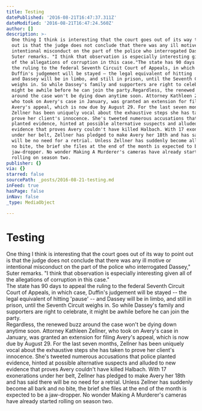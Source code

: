 ```yaml
---
title: Testing
datePublished: '2016-08-21T16:47:37.311Z'
dateModified: '2016-08-21T16:47:24.560Z'
author: []
description: >-
  One thing I think is interesting that the court goes out of its way to point
  out is that the judge does not conclude that there was any ill motive or
  intentional misconduct on the part of the police who interrogated Dassey,"
  Suter remarks. "I think that observation is especially interesting given all
  of the allegations of corruption in this case."The state has 90 days to appeal
  the ruling to the federal Seventh Circuit Court of Appeals, in which case,
  Duffin's judgement will be stayed – the legal equivalent of hitting 'pause' –
  and Dassey will be in limbo, and still in prison, until the Seventh Circuit
  weighs in. So while Dassey's family and supporters are right to celebrate, it
  might be awhile before he can join the party.Regardless, the renewed buzz
  around the case won't be dying down anytime soon. Attorney Kathleen Zellner,
  who took on Avery's case in January, was granted an extension for filing
  Avery's appeal, which is now due by August 29. For the last seven months,
  Zellner has been uniquely vocal about the exhaustive steps she has taken to
  prove her client's innocence. She's tweeted numerous accusations that police
  planted evidence, hinted at possible alternative suspects and alluded to new
  evidence that proves Avery couldn't have killed Halbach. With 17 exonerations
  under her belt, Zellner has pledged to make Avery her 18th and has said there
  will be no need for a retrial. Unless Zellner has suddenly become all bark and
  no bite, the brief she files at the end of the month is expected to be a
  jaw-dropper. No wonder Making A Murderer's cameras have already started
  rolling on season two.
publisher: {}
via: {}
starred: false
sourcePath: _posts/2016-08-21-testing.md
inFeed: true
hasPage: false
inNav: false
_type: MediaObject

---
```

# Testing

One thing I think is interesting that the court goes out of its way to point out is that the judge does not conclude that there was any ill motive or intentional misconduct on the part of the police who interrogated Dassey," Suter remarks. "I think that observation is especially interesting given all of the allegations of corruption in this case."  
The state has 90 days to appeal the ruling to the federal Seventh Circuit Court of Appeals, in which case, Duffin's judgement will be stayed -- the legal equivalent of hitting 'pause' -- and Dassey will be in limbo, and still in prison, until the Seventh Circuit weighs in. So while Dassey's family and supporters are right to celebrate, it might be awhile before he can join the party.  
Regardless, the renewed buzz around the case won't be dying down anytime soon. Attorney Kathleen Zellner, who took on Avery's case in January, was granted an extension for filing Avery's appeal, which is now due by August 29\. For the last seven months, Zellner has been uniquely vocal about the exhaustive steps she has taken to prove her client's innocence. She's tweeted numerous accusations that police planted evidence, hinted at possible alternative suspects and alluded to new evidence that proves Avery couldn't have killed Halbach. With 17 exonerations under her belt, Zellner has pledged to make Avery her 18th and has said there will be no need for a retrial. Unless Zellner has suddenly become all bark and no bite, the brief she files at the end of the month is expected to be a jaw-dropper. No wonder Making A Murderer's cameras have already started rolling on season two.